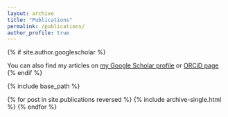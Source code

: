 ```yaml
---
layout: archive
title: "Publications"
permalink: /publications/
author_profile: true
---
```


{% if site.author.googlescholar %}
  <div class="wordwrap">You can also find my articles on <a href="{{site.author.googlescholar}}">my Google Scholar profile</a> or <a href="{{site.author.orcid}}"> ORCiD page</a></div>
{% endif %}

{% include base_path %}

{% for post in site.publications reversed %}
  {% include archive-single.html %}
{% endfor %}
